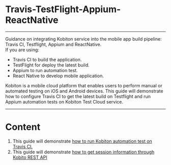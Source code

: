 # Travis-TestFlight-Appium-ReactNative
--------

Guidance on integrating Kobiton service into the mobile app build pipeline: Travis CI, Testflight, Appium and ReactNative.  
If you are using:
- Travis CI to build the application.
- TestFlight for deploy the latest build.
- Appium to run automation test.
- React Native to develop mobile application.

Kobiton is a mobile cloud platform that enables users to perform manual or automated testing on iOS and Android devices. This guide will demonstrate how to configure Travis CI to get the latest build on Testflight and run Appium automation tests on Kobiton Test Cloud service.

--------
# Content
1. This guide will demonstrate [how to run Kobiton automation test on Travis CI.](1-run-kobiton-test.md)  
2. This guide will demonstrate [how to get session information through Kobito REST API](2-get-session-info.md)
